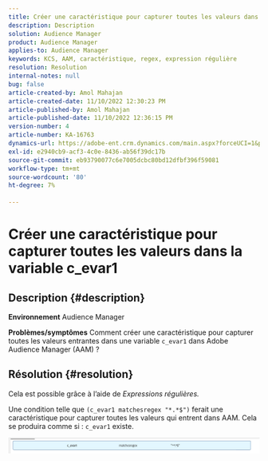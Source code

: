 ```yaml
---
title: Créer une caractéristique pour capturer toutes les valeurs dans la variable c_evar1
description: Description
solution: Audience Manager
product: Audience Manager
applies-to: Audience Manager
keywords: KCS, AAM, caractéristique, regex, expression régulière
resolution: Resolution
internal-notes: null
bug: false
article-created-by: Amol Mahajan
article-created-date: 11/10/2022 12:30:23 PM
article-published-by: Amol Mahajan
article-published-date: 11/10/2022 12:36:15 PM
version-number: 4
article-number: KA-16763
dynamics-url: https://adobe-ent.crm.dynamics.com/main.aspx?forceUCI=1&pagetype=entityrecord&etn=knowledgearticle&id=afe65171-f360-ed11-9561-6045bd006268
exl-id: e2940cb9-acf3-4c0e-8436-ab56f39dc17b
source-git-commit: eb93790077c6e7005dcbc80bd12dfbf396f59081
workflow-type: tm+mt
source-wordcount: '80'
ht-degree: 7%

---
```


# Créer une caractéristique pour capturer toutes les valeurs dans la variable c_evar1

## Description {#description}

<b>Environnement</b>
Audience Manager


<b>Problèmes/symptômes</b>
Comment créer une caractéristique pour capturer toutes les valeurs entrantes dans une variable `c_evar1` dans Adobe Audience Manager (AAM) ?


## Résolution {#resolution}


Cela est possible grâce à l’aide de *Expressions régulières.*

Une condition telle que `(c_evar1 matchesregex "*.*$")` ferait une caractéristique pour capturer toutes les valeurs qui entrent dans AAM. Cela se produira comme si : `c_evar1` existe.



![](assets/1b1452cb-a86b-eb11-a812-00224803aaf7.png)
